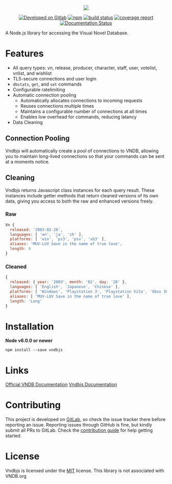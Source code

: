 <p align="center">
  <img src="http://i.imgur.com/trYFXTz.png"/>
</p>
<p align="center">
  <a href="https://gitlab.com/arbauman/vndbjs"><img src="https://img.shields.io/badge/Developed%20on-GitLab-orange.svg?style=flat-square" alt="Developed on Gitlab"></a>
  <a href="https://www.npmjs.com/package/vndbjs"><img src="https://img.shields.io/npm/v/vndbjs.svg?style=flat-square" alt="npm" /></a>
  <a href="https://gitlab.com/arbauman/vndbjs/commits/master"><img alt="build status" src="https://gitlab.com/arbauman/vndbjs/badges/master/build.svg" /></a>
  <a href="https://gitlab.com/arbauman/vndbjs/commits/master"><img alt="coverage report" src="https://gitlab.com/arbauman/vndbjs/badges/master/coverage.svg" /></a>
  <a href="https://arbauman.gitlab.io/vndbjs/"><img src="https://img.shields.io/badge/docs-latest-brightgreen.svg?style=flat-square" alt="Documentation Status" /></a>
</p>

A Node.js library for accessing the Visual Novel Database.

# Features

* All query types: vn, release, producer, character, staff, user, votelist, vnlist, and wishlist
* TLS-secure connections and user login
* `dbstats`, `get`, and `set` commands
* Configurable ratelimiting
* Automatic connection pooling
  * Automatically allocates connections to incoming requests
  * Reuses connections multiple times
  * Maintains a configurable number of connections at all times
  * Enables low overhead for commands, reducing latancy
* Data Cleaning

## Connection Pooling

Vndbjs will automatically create a pool of connections to VNDB, allowing you to maintain long-lived connections so that your commands can be sent at a moments notice.

## Cleaning

Vndbjs returns Javascript class instances for each query result.  These instances include getter methods that return cleaned versions of its own data, giving you access to both the raw and enhanced versions freely.

### Raw

```js
Vn {
  released: '2003-02-28',
  languages: [ 'en', 'ja', 'zh' ],
  platforms: [ 'win', 'ps3', 'psv', 'xb3' ],
  aliases: 'MUV-LUV Save in the name of true love',
  length: 4
}
```

### Cleaned
```js
{
  released: { year: '2003', month: '02', day: '28' },
  languages: [ 'English', 'Japanese', 'Chinese' ],
  platforms: [ 'Windows', 'Playstation 3', 'Playstation Vita', 'Xbox 360' ],
  aliases: [ 'MUV-LUV Save in the name of true love' ],
  length: 'Long'
}
```

# Installation
**Node v6.0.0 or newer**

`npm install --save vndbjs`

# Links
[Official VNDB Documentation](https://vndb.org/d11)
[Vndbjs Documentation](https://arbauman.gitlab.io/vndbjs/)

# Contributing
This project is developed on [GitLab](https://gitlab.com/arbauman/vndbjs), so check the issue tracker there before reporting an issue.  Reporting issues through GitHub is fine, but kindly submit all PRs to GitLab.  Check the [contribution guide](contributing.md) for help getting started.

# License
Vndbjs is licensed under the [MIT](license) license.  This library is not associated with VNDB.org
